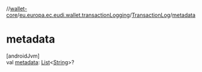 //[wallet-core](../../../index.md)/[eu.europa.ec.eudi.wallet.transactionLogging](../index.md)/[TransactionLog](index.md)/[metadata](metadata.md)

# metadata

[androidJvm]\
val [metadata](metadata.md): [List](https://kotlinlang.org/api/latest/jvm/stdlib/kotlin-stdlib/kotlin.collections/-list/index.html)&lt;[String](https://kotlinlang.org/api/latest/jvm/stdlib/kotlin-stdlib/kotlin/-string/index.html)&gt;?

